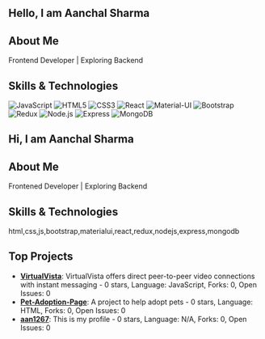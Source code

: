 ## Hello, I am Aanchal Sharma



## About Me

Frontend Developer | Exploring Backend 

## Skills & Technologies
![JavaScript](https://img.shields.io/badge/JavaScript-F7DF1E?style=flat-square&logo=javascript&logoColor=white)
![HTML5](https://img.shields.io/badge/HTML5-E34F26?style=flat-square&logo=html5&logoColor=white)
![CSS3](https://img.shields.io/badge/CSS3-1572B6?style=flat-square&logo=css3&logoColor=white)
![React](https://img.shields.io/badge/React-61DAFB?style=flat-square&logo=react&logoColor=black)
![Material-UI](https://img.shields.io/badge/Material%20UI-007FFF?style=flat-square&logo=mui&logoColor=white)
![Bootstrap](https://img.shields.io/badge/Bootstrap-563D7C?style=flat-square&logo=bootstrap&logoColor=white)
![Redux](https://img.shields.io/badge/Redux-764ABC?style=flat-square&logo=redux&logoColor=white)
![Node.js](https://img.shields.io/badge/Node.js-8CC84B?style=flat-square&logo=node.js&logoColor=white)
![Express](https://img.shields.io/badge/Express-404D59?style=flat-square&logo=express&logoColor=white)
![MongoDB](https://img.shields.io/badge/MongoDB-47A248?style=flat-square&logo=mongodb&logoColor=white)
## Hi, I am Aanchal Sharma



## About Me

Frontened Developer | Exploring Backend

## Skills & Technologies

html,css,js,bootstrap,materialui,react,redux,nodejs,express,mongodb

## Top Projects


- [**VirtualVista**](https://github.com/aan1267/VirtualVista): VirtualVista offers direct peer-to-peer video connections with instant messaging - 0 stars, Language: JavaScript, Forks: 0, Open Issues: 0
- [**Pet-Adoption-Page**](https://github.com/aan1267/Pet-Adoption-Page): A project to help adopt pets - 0 stars, Language: HTML, Forks: 0, Open Issues: 0
- [**aan1267**](https://github.com/aan1267/aan1267): This is my profile - 0 stars, Language: N/A, Forks: 0, Open Issues: 0




